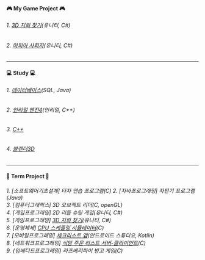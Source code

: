 
#### 🎮 My Game Project 🎮
###### 1. [3D 지뢰 찾기](https://github.com/SE0NA/sweeper-3D)(유니티, C#)
###### 2. [마피아 사회자](https://github.com/SE0NA/InTheWoods)(유니티, C#)

***

#### 💻 Study 💻
###### 1. [데이터베이스](https://github.com/SE0NA/Practice_DB)(SQL, Java)
###### 2. [언리얼 엔진4](https://github.com/SE0NA/Practice_UnrealEngine4)(언리얼, C++)
###### 3. [C++](https://github.com/SE0NA/Practice_Cpp)
###### 4. [블렌더3D](https://github.com/SE0NA/Practice_Blender)

***
<p>
<h4>🏫 Term Project 🏫 </h3>
<h6>
1. [소프트웨어기초설계] 타자 연습 프로그램(C)
2. [자바프로그래밍] 자판기 프로그램(Java) <br>
3. [컴퓨터그래픽스] 3D 오브젝트 리더(C, openGL) <br>
4. [게임프로그래밍] 2D 리듬 슈팅 게임(유니티, C#) <br>
  5. [게임프로그래밍] <a href="https://github.com/SE0NA/3DGameProject">3D 지뢰 찾기</a>(유니티, C#) <br>
  6. [운영체제] <a href="https://github.com/SE0NA/CPU_Scheduling_Simulator">CPU 스케줄링 시뮬레이터</a>(C) <br>
  7. [모바일프로그래밍] <a href="https://github.com/SE0NA/Android_Application">체크리스트 앱</a>(안드로이드 스튜디오, Kotlin) <br>
  8. [네트워크프로그래밍] <a href="https://github.com/SE0NA/Restaurant_Order_Service">식당 주문 리스트 서버-클라이언트</a>(C) <br>
9. {임베디드프로그래밍} 라즈베리파이 빙고 게임(C)
</h6>
</p>

<!--
**SE0NA/SE0NA** is a ✨ _special_ ✨ repository because its `README.md` (this file) appears on your GitHub profile.

Here are some ideas to get you started:

- 🔭 I’m currently working on ...
- 🌱 I’m currently learning ...
- 👯 I’m looking to collaborate on ...
- 🤔 I’m looking for help with ...
- 💬 Ask me about ...
- 📫 How to reach me: ...
- 😄 Pronouns: ...
- ⚡ Fun fact: ...
-->
